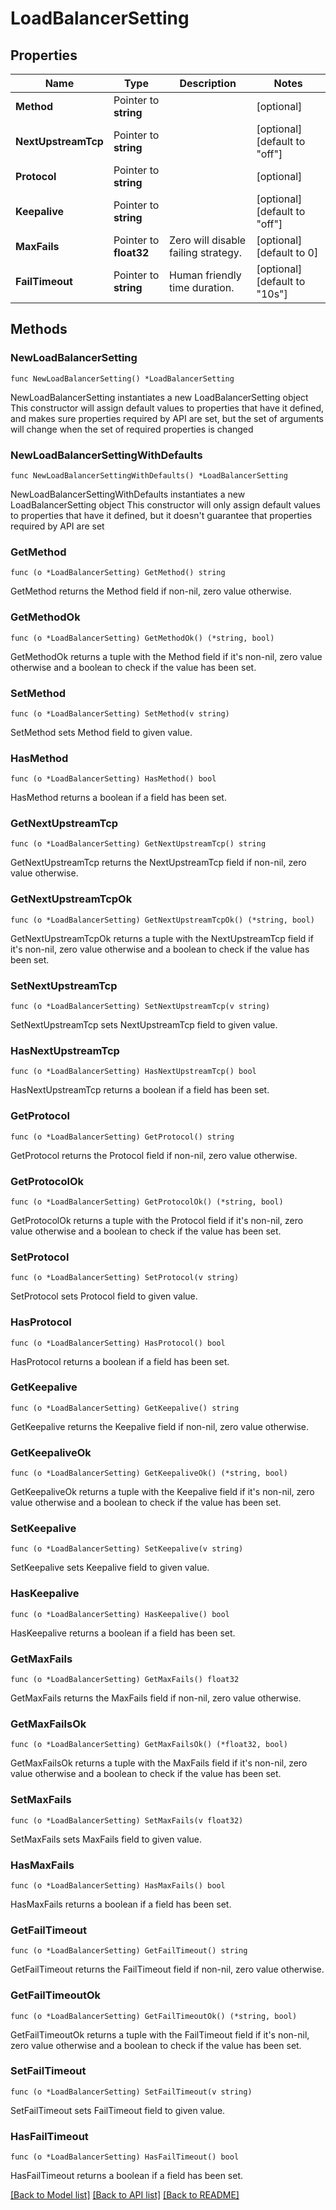 # LoadBalancerSetting

## Properties

Name | Type | Description | Notes
------------ | ------------- | ------------- | -------------
**Method** | Pointer to **string** |  | [optional] 
**NextUpstreamTcp** | Pointer to **string** |  | [optional] [default to "off"]
**Protocol** | Pointer to **string** |  | [optional] 
**Keepalive** | Pointer to **string** |  | [optional] [default to "off"]
**MaxFails** | Pointer to **float32** | Zero will disable failing strategy. | [optional] [default to 0]
**FailTimeout** | Pointer to **string** | Human friendly time duration. | [optional] [default to "10s"]

## Methods

### NewLoadBalancerSetting

`func NewLoadBalancerSetting() *LoadBalancerSetting`

NewLoadBalancerSetting instantiates a new LoadBalancerSetting object
This constructor will assign default values to properties that have it defined,
and makes sure properties required by API are set, but the set of arguments
will change when the set of required properties is changed

### NewLoadBalancerSettingWithDefaults

`func NewLoadBalancerSettingWithDefaults() *LoadBalancerSetting`

NewLoadBalancerSettingWithDefaults instantiates a new LoadBalancerSetting object
This constructor will only assign default values to properties that have it defined,
but it doesn't guarantee that properties required by API are set

### GetMethod

`func (o *LoadBalancerSetting) GetMethod() string`

GetMethod returns the Method field if non-nil, zero value otherwise.

### GetMethodOk

`func (o *LoadBalancerSetting) GetMethodOk() (*string, bool)`

GetMethodOk returns a tuple with the Method field if it's non-nil, zero value otherwise
and a boolean to check if the value has been set.

### SetMethod

`func (o *LoadBalancerSetting) SetMethod(v string)`

SetMethod sets Method field to given value.

### HasMethod

`func (o *LoadBalancerSetting) HasMethod() bool`

HasMethod returns a boolean if a field has been set.

### GetNextUpstreamTcp

`func (o *LoadBalancerSetting) GetNextUpstreamTcp() string`

GetNextUpstreamTcp returns the NextUpstreamTcp field if non-nil, zero value otherwise.

### GetNextUpstreamTcpOk

`func (o *LoadBalancerSetting) GetNextUpstreamTcpOk() (*string, bool)`

GetNextUpstreamTcpOk returns a tuple with the NextUpstreamTcp field if it's non-nil, zero value otherwise
and a boolean to check if the value has been set.

### SetNextUpstreamTcp

`func (o *LoadBalancerSetting) SetNextUpstreamTcp(v string)`

SetNextUpstreamTcp sets NextUpstreamTcp field to given value.

### HasNextUpstreamTcp

`func (o *LoadBalancerSetting) HasNextUpstreamTcp() bool`

HasNextUpstreamTcp returns a boolean if a field has been set.

### GetProtocol

`func (o *LoadBalancerSetting) GetProtocol() string`

GetProtocol returns the Protocol field if non-nil, zero value otherwise.

### GetProtocolOk

`func (o *LoadBalancerSetting) GetProtocolOk() (*string, bool)`

GetProtocolOk returns a tuple with the Protocol field if it's non-nil, zero value otherwise
and a boolean to check if the value has been set.

### SetProtocol

`func (o *LoadBalancerSetting) SetProtocol(v string)`

SetProtocol sets Protocol field to given value.

### HasProtocol

`func (o *LoadBalancerSetting) HasProtocol() bool`

HasProtocol returns a boolean if a field has been set.

### GetKeepalive

`func (o *LoadBalancerSetting) GetKeepalive() string`

GetKeepalive returns the Keepalive field if non-nil, zero value otherwise.

### GetKeepaliveOk

`func (o *LoadBalancerSetting) GetKeepaliveOk() (*string, bool)`

GetKeepaliveOk returns a tuple with the Keepalive field if it's non-nil, zero value otherwise
and a boolean to check if the value has been set.

### SetKeepalive

`func (o *LoadBalancerSetting) SetKeepalive(v string)`

SetKeepalive sets Keepalive field to given value.

### HasKeepalive

`func (o *LoadBalancerSetting) HasKeepalive() bool`

HasKeepalive returns a boolean if a field has been set.

### GetMaxFails

`func (o *LoadBalancerSetting) GetMaxFails() float32`

GetMaxFails returns the MaxFails field if non-nil, zero value otherwise.

### GetMaxFailsOk

`func (o *LoadBalancerSetting) GetMaxFailsOk() (*float32, bool)`

GetMaxFailsOk returns a tuple with the MaxFails field if it's non-nil, zero value otherwise
and a boolean to check if the value has been set.

### SetMaxFails

`func (o *LoadBalancerSetting) SetMaxFails(v float32)`

SetMaxFails sets MaxFails field to given value.

### HasMaxFails

`func (o *LoadBalancerSetting) HasMaxFails() bool`

HasMaxFails returns a boolean if a field has been set.

### GetFailTimeout

`func (o *LoadBalancerSetting) GetFailTimeout() string`

GetFailTimeout returns the FailTimeout field if non-nil, zero value otherwise.

### GetFailTimeoutOk

`func (o *LoadBalancerSetting) GetFailTimeoutOk() (*string, bool)`

GetFailTimeoutOk returns a tuple with the FailTimeout field if it's non-nil, zero value otherwise
and a boolean to check if the value has been set.

### SetFailTimeout

`func (o *LoadBalancerSetting) SetFailTimeout(v string)`

SetFailTimeout sets FailTimeout field to given value.

### HasFailTimeout

`func (o *LoadBalancerSetting) HasFailTimeout() bool`

HasFailTimeout returns a boolean if a field has been set.


[[Back to Model list]](../README.md#documentation-for-models) [[Back to API list]](../README.md#documentation-for-api-endpoints) [[Back to README]](../README.md)



